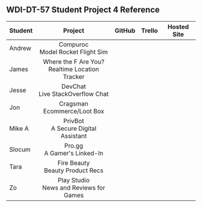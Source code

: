 ## WDI-DT-57 Student Project 4 Reference

| Student | Project | GitHub | Trello | Hosted Site |
|---------|:-------:|:------:|:------:|:-----------:|
| Andrew | Compuroc<br>Model Rocket Flight Sim | | | |
| James | Where the F Are You?<br>Realtime Location Tracker | | | |
| Jesse | DevChat<br>Live StackOverflow Chat | | | |
| Jon | Cragsman<br>Ecommerce/Loot Box | | | |
| Mike A | PrivBot<br>A Secure Digital Assistant | | | |
| Slocum | Pro.gg<br>A Gamer's Linked-In | | | |
| Tara | Fire Beauty<br>Beauty Product Recs | | | |
| Zo | Play Studio<br>News and Reviews for Games | | | |







